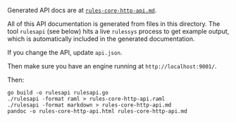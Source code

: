 <!--

Copyright 2015 Comcast Cable Communications Management, LLC

Licensed under the Apache License, Version 2.0 (the "License");
you may not use this file except in compliance with the License.
You may obtain a copy of the License at

  http://www.apache.org/licenses/LICENSE-2.0

Unless required by applicable law or agreed to in writing, software
distributed under the License is distributed on an "AS IS" BASIS,
WITHOUT WARRANTIES OR CONDITIONS OF ANY KIND, either express or implied.
See the License for the specific language governing permissions and
limitations under the License.

End Copyright -->


Generated API docs are at [`rules-core-http-api.md`](rules-core-http-api.md).

All of this API documentation is generated from files in this
directory.  The tool `rulesapi` (see below) hits a live
`rulessys` process to get example output, which is automatically
included in the generated documentation.

If you change the API, update `api.json`.

Then make sure you have an engine running at `http://localhost:9001/`.  

Then:

```Shell
go build -o rulesapi rulesapi.go
./rulesapi -format raml > rules-core-http-api.raml
./rulesapi -format markdown > rules-core-http-api.md
pandoc -o rules-core-http-api.html rules-core-http-api.md
```
